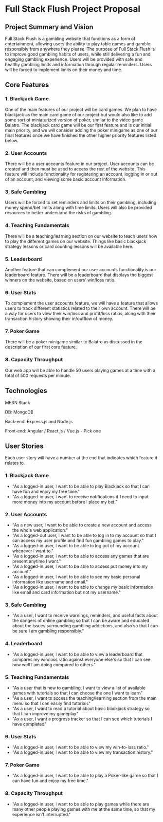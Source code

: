 # Full Stack Flush Project Proposal

## Project Summary and Vision
Full Stack Flush is a gambling website that functions as a form of entertainment, allowing users the ability to play table games and gamble responsibly from anywhere they please. The purpose of Full Stack Flush is to improve good gambling habits of users, while still delivering a fun and engaging gambling experience. Users will be provided with safe and healthy gambling limits and information through regular reminders. Users will be forced to implement limits on their money and time.

## Core Features
### 1. Blackjack Game
One of the main features of our project will be card games. We plan to have blackjack as the main card game of our project but would also like to add some sort of miniaturized version of poker, similar to the video game Balatro. The blackjack card game will be our first feature and is our initial main priority, and we will consider adding the poker minigame as one of our final features once we have finished the other higher priority features listed below.

### 2. User Accounts
There will be a user accounts feature in our project. User accounts can be created and then must be used to access the rest of the website. This feature will include functionality for registering an account, logging in or out of an account, and viewing some basic account information.

### 3. Safe Gambling
Users will be forced to set reminders and limits on their gambling, including money spend/bet limits along with time limits. Users will also be provided resources to better understand the risks of gambling.

### 4. Teaching Fundamentals
There will be a teaching/learning section on our website to teach users how to play the different games on our website. Things like basic blackjack strategy lessons or card counting lessons will be available here.

### 5. Leaderboard
Another feature that can complement our user accounts functionality is our leaderboard feature. There will be a leaderboard that displays the biggest winners on the website, based on users' win/loss ratio.

### 6. User Stats
To complement the user accounts feature, we will have a feature that allows users to track different statistics related to their own account. There will be a way for users to view their win/loss and profit/loss ratios, along with their transaction history showing their in/outflow of money.

### 7. Poker Game
There will be a poker minigame similar to Balatro as discussed in the description of our first core feature.

### 8. Capacity Throughput
Our web app will be able to handle 50 users playing games at a time with a total of 500 requests per minute.

## Technologies
MERN Stack

DB: MongoDB

Back-end: Express.js and Node.js

Front-end: Angular / React.js / Vue.js - Pick one

## User Stories
Each user story will have a number at the end that indicates which feature it relates to.

### 1. Blackjack Game
* "As a logged-in user, I want to be able to play Blackjack so that I can have fun and enjoy my free time."
* "As a logged-in user, I want to receive notifications if I need to input more money into my account before I place my bet."

### 2. User Accounts
* "As a new user, I want to be able to create a new account and access the whole web application."
* "As a logged-out user, I want to be able to log in to my account so that I can access my user profile and find fun gambling games to play."
* "As a logged-in user, I want to be able to log out of my account whenever I want to."
* "As a logged-in user, I want to be able to access any games that are present anytime I want."
* "As a logged-in user, I want to be able to access put money into my account."
* "As a logged-in user, I want to be able to see my basic personal information like username and email."
* "As a logged-in user, I want to be able to change my basic information like email and card information but not my username."

### 3. Safe Gambling
* "As a user, I want to receive warnings, reminders, and useful facts about the dangers of online gambling so that I can be aware and educated about the issues surrounding gambling addictions, and also so that I can be sure I am gambling responsibly."

### 4. Leaderboard
* "As a logged-in user, I want to be able to view a leaderboard that compares my win/loss ratio against everyone else's so that I can see how well I am doing compared to others."

### 5. Teaching Fundamentals
* "As a user that is new to gambling, I want to view a list of available games with tutorials so that I can choose the one I want to learn"
* "As a user, I want to access the teaching/learning section from the main menu so that I can easily find tutorials"
* "As a user, I want to read a tutorial about basic blackjack strategy so that I can improve my gameplay"
* "As a user, I want a progress tracker so that I can see which tutorials I have completed"

### 6. User Stats
* "As a logged-in user, I want to be able to view my win-to-loss ratio."
* "As a logged-in user, I want to be able to view my transaction history."

### 7. Poker Game
* "As a logged-in user, I want to be able to play a Poker-like game so that I can have fun and enjoy my free time."

### 8. Capacity Throughput
* "As a logged-in user, I want to be able to play games while there are many other people playing games with me at the same time, so that my experience isn't interrupted."
